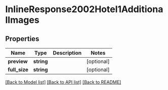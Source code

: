 # InlineResponse2002Hotel1AdditionalImages

## Properties
Name | Type | Description | Notes
------------ | ------------- | ------------- | -------------
**preview** | **string** |  | [optional] 
**full_size** | **string** |  | [optional] 

[[Back to Model list]](../../README.md#documentation-for-models) [[Back to API list]](../../README.md#documentation-for-api-endpoints) [[Back to README]](../../README.md)

